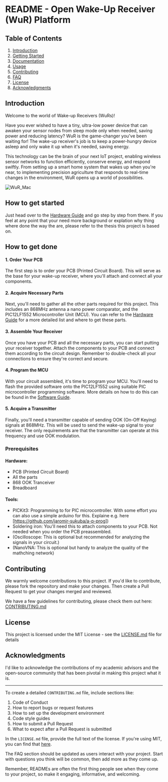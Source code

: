 # README - Open Wake-Up Receiver (WuR) Platform

## Table of Contents
1. [Introduction](#introduction)
2. [Getting Started](#getting-started)
3. [Documentation](#documentation)
4. [Usage](#usage)
5. [Contributing](#contributing)
6. [FAQ](#faq)
7. [License](#license)
8. [Acknowledgments](#acknowledgments)

## Introduction

Welcome to the world of Wake-up Receivers (WuRs)! 

Have you ever wished to have a tiny, ultra-low power device that can awaken your sensor nodes from sleep mode only when needed, saving power and reducing latency? WuR is the game-changer you've been waiting for!
The wake-up receiver's job is to keep a power-hungry device asleep and only wake it up when it's needed, saving energy.

This technology can be the brain of your next IoT project, enabling wireless sensor networks to function efficiently, conserve energy, and respond swiftly. From setting up a smart home system that wakes up when you're near, to implementing precision agriculture that responds to real-time changes in the environment, WuR opens up a world of possibilities.

![WuR_Mac](https://github.com/timschr/OpenWakeUpReciever/assets/56300785/1c0a9c46-251d-4546-9450-63c9c716b967)

## How to get started
Just head over to the [Hardware Guide](hardware/README.md) and go step by step from there.
If you feel at any point that your need more background or explation why thing where done the way the are, please refer to the thesis this project is based on.

## How to get done

#### 1. Order Your PCB

The first step is to order your PCB (Printed Circuit Board). This will serve as the base for your wake-up receiver, where you'll attach and connect all your components. 

#### 2. Acquire Necessary Parts

Next, you'll need to gather all the other parts required for this project. This includes an 868MHz antenna a nano power comparator, and the PIC12LF1552 Microcontroller Unit (MCU). You can refer to the [Hardware Guide](hardware/README.md) for a more detailed list and where to get these parts.

#### 3. Assemble Your Receiver

Once you have your PCB and all the necessary parts, you can start putting your receiver together. Attach the components to your PCB and connect them according to the circuit design. Remember to double-check all your connections to ensure they're correct and secure.

#### 4. Program the MCU

With your circuit assembled, it's time to program your MCU. You'll need to flash the provided software onto the PIC12LF1552 using suitable PIC microcontroller programming software. More details on how to do this can be found in the [Software Guide](software/README.md).

#### 5. Acquire a Transmitter

Finally, you'll need a transmitter capable of sending OOK (On-Off Keying) signals at 868MHz. This will be used to send the wake-up signal to your receiver. The only requirements are that the transmitter can operate at this frequency and use OOK modulation.

### Prerequisites

#### Hardware:
  - PCB (Printed Circuit Board)
  - All the parts
  - 868 OOK Tranceiver
  - Breadboard
    
#### Tools:
- PICKit3: Programming to for PIC microcontroller. With some effort you can also use a simple arduino for this. Explaine e.g. here [https://github.com/jaromir-sukuba/a-p-prog])
- Soldering iron: You'll need this to attach components to your PCB. Not needed when you order the PCB preassembled.
- (Oscilloscope: This is optional but recommended for analyzing the signals in your circuit.)
- (NanoVNA: This is optional but handy to analyze the quality of the mathching network)

## Contributing

We warmly welcome contributions to this project. If you'd like to contribute, please fork the repository and make your changes. Then create a Pull Request to get your changes merged and reviewed.

We have a few guidelines for contributing, please check them out here: [CONTRIBUTING.md](./CONTRIBUTING.md)



## License

This project is licensed under the MIT License - see the [LICENSE.md](LICENSE.md) file for details

## Acknowledgments

I'd like to acknowledge the contributions of my academic advisors and the open-source community that has been pivotal in making this project what it is.

---

To create a detailed `CONTRIBUTING.md` file, include sections like:

1. Code of Conduct
2. How to report bugs or request features
3. How to set up the development environment
4. Code style guides
5. How to submit a Pull Request
6. What to expect after a Pull Request is submitted

In the `LICENSE.md` file, provide the full text of the license. If you're using MIT, you can find that [here](https://choosealicense.com/licenses/mit/).

The FAQ section should be updated as users interact with your project. Start with questions you think will be common, then add more as they come up.

Remember, READMEs are often the first thing people see when they come to your project, so make it engaging, informative, and welcoming.
